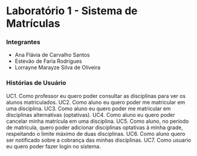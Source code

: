 # Laboratório 1 - Sistema de Matrículas 

### Integrantes
- Ana Flávia de Carvalho Santos
- Estevão de Faria Rodrigues
- Lorrayne Marayze Silva de Oliveira


### Histórias de Usuário

UC1. Como professor eu quero poder consultar as disciplinas para ver os alunos matriculados.
UC2. Como aluno eu quero poder me matricular em uma disciplina.
UC3. Como aluno eu quero poder me matricular em disciplinas alternativas (optativas).
UC4. Como aluno eu quero poder cancelar minha matrícula em uma disciplina.
UC5. Como aluno, no período de matrícula, quero poder adicionar disciplinas optativas à minha grade, respeitando o limite máximo de duas disciplinas.
UC6. Como aluno quero ser notificado sobre a cobrança das minhas disciplinas.
UC7. Como usuario eu quero poder fazer login no sistema.
